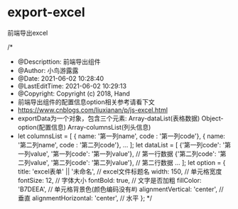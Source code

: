 # export-excel
前端导出excel

/*
 * @Descripttion: 前端导出组件
 * @Author: 小鸟游露露
 * @Date: 2021-06-02 10:28:40
 * @LastEditTime: 2021-06-02 10:29:13
 * @Copyright: Copyright (c) 2018, Hand
 * 前端导出组件的配置信息option相关参考请看下文
 * https://www.cnblogs.com/liuxianan/p/js-excel.html
 * exportData为一个对象，包含三个元素: Array-dataList(表格数据)  Object-option(配置信息) Array-columnsList(列头信息)
 * let columnsList = [
      { name: '第一列name', code : '第一列code'},
      { name: '第二列name', code : '第二列code'},
      ...
    ];
    let dataList = [
        {'第一列code': '第一列value', '第一列code': '第一列value'}, // 第一行数据
        {'第二列code': '第二列value', '第二列code': '第二列value'}, // 第二行数据
        ...
    ];
    let option = {
        title: 'excel表单' || '未命名', // excel文件标题名
        width: 150, // 单元格宽度
        fontSize: 12, // 字体大小
        fontBold: true, // 文字是否加粗
        fillColor: 'B7DEEA', // 单元格背景色(颜色编码没有#)
        alignmentVertical: 'center', // 垂直
        alignmentHorizontal: 'center', // 水平
    };
 */
